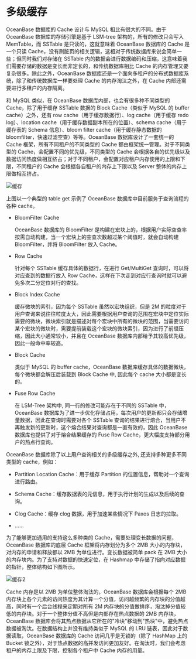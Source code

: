 # 多级缓存

OceanBase 数据库的 Cache 设计与 MySQL 相比有很大的不同。由于 OceanBase 数据库的存储引擎是基于 LSM-tree 架构的，所有的修改只会写入 MemTable，而 SSTable 是只读的，这就意味着 OceanBase 数据库的 Cache 是一个只读 Cache，没有刷脏页的相关逻辑，这相对于传统数据库来说会简单一些；但同时我们对存储在 SSTable 内的数据会进行数据编码和压缩，这意味着我们需要存储的数据是变长而非定长的，和传统数据库相比 Cache 的内存管理又要复杂很多。除此之外，OceanBase 数据库还是一个面向多租户的分布式数据库系统，除了和传统数据库一样要处理 Cache 的内存淘汰之外，在 Cache 内部还需要进行多租户的内存隔离。

和 MySQL 类似，在 OceanBase 数据库内部，也会有很多种不同类型的 Cache，除了用于缓存 SSTable 数据的 Block Cache（类似于  MySQL 的 buffer cache）之外，还有 row cache（用于缓存数据行）、log cache（用于缓存 redo log）、location cache（用于缓存数据副本所在的位置）、schema cache（用于缓存表的 Schema 信息）、bloom filter cache（用于缓存静态数据的 bloomfilter，快速过滤空查）等等。OceanBase 数据库设计了一套统一的 Cache 框架，所有不同租户的不同类型的 Cache 都由框架统一管理。对于不同类型的 Cache，会配置不同的优先级，不同类型的 Cache 会根据各自的优先级以及数据访问热度做相互挤占；对于不同租户，会配置对应租户内存使用的上限和下限，不同租户的 Cache 会根据各自租户的内存上下限以及 Server 整体的内存上限做相互挤占。

![缓存](https://help-static-aliyun-doc.aliyuncs.com/assets/img/zh-CN/3173623461/p351813.jpg)

上图以一个典型的 table get 示例了 OceanBase 数据库中目前服务于查询流程的各种 cache。

* BloomFilter Cache

  OceanBase 数据库的 BloomFilter 是构建在宏块上的，根据用户实际空查率按需自动构建，当一个宏块上的空查次数超过某个阈值时，就会自动构建 BloomFilter，并将 BloomFilter 放入 Cache。
  
* Row Cache

  针对每个 SSTable 缓存具体的数据行，在进行 Get/MultiGet 查询时，可以将对应查到的数据行放入 Row Cache，这样在下次走到对应行查询时就可以避免多次二分定位对行的查找。
  
* Block Index Cache

  缓存微块的索引，因为每个 SSTable 虽然以宏块组织，但是 2M 的粒度对于用户查询来说往往粒度太大，因此需要根据用户查询的范围在宏块中定位实际需要的微块，微块索引就是描述对每个宏块中所有的微块的范围，当需要访问某个宏块的微块时，需要提前装载这个宏块的微块索引，因为进行了前缀压缩，因此大小通常较小，并且在 OceanBase 数据库内部给予其较高优先级，因此一般命中率较高。
  
* Block Cache

  类似于  MySQL 的 buffer cache，OceanBase 数据库缓存具体的数据微块，每个微块都会解压后装载到 Block Cache 中, 因此每个 cache 大小都是变长的。
  
* Fuse Row Cache

  在 LSM-Tree 架构中, 同一行的修改可能存在于不同的 SSTable 中，OceanBase 数据库为了进一步优化存储占用，每次用户的更新都只会存储增量数据，因此在查询时需要对各个 SSTable 查询的结果进行熔合，当用户不再触发新的更新时，这个熔合结果对查询都是一直有效的，因此 OceanBase 数据库也提供了对于熔合结果缓存的 Fuse Row Cache，更大幅度支持部分用户的热点行查询。
  
OceanBase 数据库除了以上用户查询相关的多级缓存之外, 还支持多种更多不同类型的 cache，例如：

* Partition Location Cache：用于缓存 Partition 的位置信息，帮助对一个查询进行路由。

* Schema Cache：缓存数据表的元信息，用于执行计划的生成以及后续的查询。

* Clog Cache：缓存 clog 数据，用于加速某些情况下 Paxos 日志的拉取。

* ......

为了能够更加通用的支持这么多种类的 Cache，需要处理变长数据的问题，OceanBase 数据库的底层 Cache 框架将内存划分为多个 2MB 大小的内存块，对内存的申请和释放都以 2MB 为单位进行。变长数据被简单 pack 在 2MB 大小的内存块内。为了支持对数据的快速定位，在 Hashmap 中存储了指向对应数据的指针，整体结构如下图所示。

![缓存2](https://help-static-aliyun-doc.aliyuncs.com/assets/img/zh-CN/3173623461/p351824.jpg)

Cache 内存是以 2MB 为单位整体淘汰的，OceanBase 数据库会根据每个 2MB 内存块上各个元素的访问热度为其计算一个分值，访问越频繁的内存块的分值越高，同时有一个后台线程来定期对所有 2M 内存块的分值做排序，淘汰掉分值较低的内存块。对于一个整体分值不高但是内部存在热点数据的 2MB 内存块，OceanBase 数据库会将其热点数据从它所在的"冷块"移动到"热块"中，避免热点数据被淘汰。在数据结构上并没有维持类似于 MySQL 的 LRU 链表，因此对于数据读取，OceanBase 数据库的 Cache 访问几乎是无锁的（除了 HashMap 上的 Bucket 锁之外），对于热点数据的高并发访问更加友好。在淘汰时，我们会考虑租户的内存上限及下限，控制各个租户中 Cache 内存的用量。
